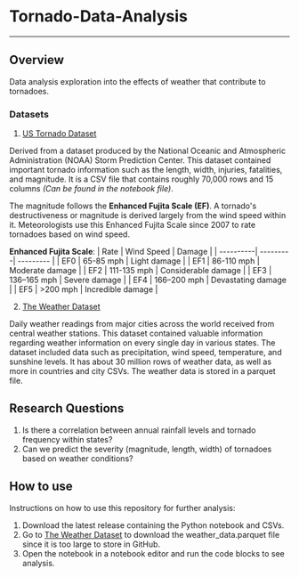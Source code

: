 # Tornado-Data-Analysis
---
## Overview
Data analysis exploration into the effects of weather that contribute to tornadoes.

### Datasets
1. [US Tornado Dataset](https://www.kaggle.com/datasets/danbraswell/us-tornado-dataset-1950-2021?resource=download">https://www.kaggle.com/datasets/danbraswell/us-tornado-dataset-1950-2021)

Derived from a dataset produced by the National Oceanic and Atmospheric Administration (NOAA) Storm Prediction Center. This dataset contained important tornado information such as the length, width, injuries, fatalities, and magnitude. It is a CSV file that contains roughly 70,000 rows and 15 columns *(Can be found in the notebook file)*. 

The magnitude follows the **Enhanced Fujita Scale (EF)**. A tornado's destructiveness or magnitude is derived largely from the wind speed within it. Meteorologists use this Enhanced Fujita Scale since 2007 to rate tornadoes based on wind speed.

**Enhanced Fujita Scale**:
| Rate | Wind Speed | Damage |
| ----------| ---------| --------- |
| EF0 | 65-85 mph | Light damage |
| EF1 | 86-110 mph |  Moderate damage |
| EF2 | 111-135 mph | Considerable damage |
| EF3 | 136–165 mph | Severe damage |
| EF4 | 166–200 mph | Devastating damage |
| EF5 | >200 mph | Incredible damage |

2. [The Weather Dataset](https://www.kaggle.com/datasets/guillemservera/global-daily-climate-data/data?select=cities.csv)
   
Daily weather readings from major cities across the world received from central weather stations. This dataset contained valuable information regarding weather information on every single day in various states. The dataset included data such as precipitation, wind speed, temperature, and sunshine levels. It has about 30 million rows of weather data, as well as more in countries and city CSVs. The weather data is stored in a parquet file.

## Research Questions
1. Is there a correlation between annual rainfall levels and tornado frequency within states?
2. Can we predict the severity (magnitude, length, width) of tornadoes based on weather conditions?

## How to use
Instructions on how to use this repository for further analysis:

1. Download the latest release containing the Python notebook and CSVs.
2. Go to [The Weather Dataset](https://www.kaggle.com/datasets/guillemservera/global-daily-climate-data/data?select=cities.csv) to download the weather_data.parquet file since it is too large to store in GitHub.
3. Open the notebook in a notebook editor and run the code blocks to see analysis.
